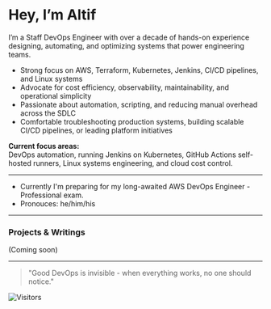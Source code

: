 # Hey, I’m Altif

I’m a Staff DevOps Engineer with over a decade of hands-on experience designing, automating, and optimizing systems that power engineering teams.

- Strong focus on AWS, Terraform, Kubernetes, Jenkins, CI/CD pipelines, and Linux systems
- Advocate for cost efficiency, observability, maintainability, and operational simplicity
- Passionate about automation, scripting, and reducing manual overhead across the SDLC
- Comfortable troubleshooting production systems, building scalable CI/CD pipelines, or leading platform initiatives

**Current focus areas:**  
DevOps automation, running Jenkins on Kubernetes, GitHub Actions self-hosted runners, Linux systems engineering, and cloud cost control.

---

- Currently I'm preparing for my long-awaited AWS DevOps Engineer - Professional exam.
- Pronouces: he/him/his
---

### Projects & Writings

(Coming soon)

---

> "Good DevOps is invisible - when everything works, no one should notice."

![Visitors](https://komarev.com/ghpvc/?username=maltif&label=Visitors&color=blueviolet&style=flat-square)

